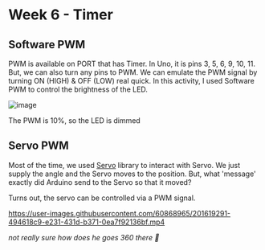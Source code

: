 # Week 6 - Timer

## Software PWM

PWM is available on PORT that has Timer. In Uno, it is pins 3, 5, 6, 9, 10, 11. But, we can also turn any pins to PWM. We can emulate the PWM signal by turning ON (HIGH) & OFF (LOW) real quick. In this activity, I used Software PWM to control the brightness of the LED.

![image](https://user-images.githubusercontent.com/60868965/201619942-a0792f22-3a14-485a-8a72-9eae9d6793e2.png)

The PWM is 10%, so the LED is dimmed

## Servo PWM

Most of the time, we used [Servo](https://www.arduino.cc/reference/en/libraries/servo/) library to interact with Servo. We just supply the angle
and the Servo moves to the position. But, what 'message' exactly did Arduino send to the Servo so that it moved?

Turns out, the servo can be controlled via a PWM signal.

https://user-images.githubusercontent.com/60868965/201619291-494618c9-e231-431d-b371-0ea7f92136bf.mp4

_not really sure how does he goes 360 there :shrug:_
